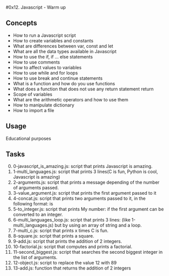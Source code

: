 #0x12. Javascript - Warm up

## Concepts

- How to run a Javascript script
- How to create variables and constants
- What are differences between var, const and let
- What are all the data types available in Javascript
- How to use the if, if ... else statements
- How to use comments
- How to affect values to variables
- How to use while and for loops
- How to use break and continue statements
- What is a function and how do you use functions
- What does a function that does not use any return statement return
- Scope of variables
- What are the arithmetic operators and how to use them
- How to manipulate dictionary
- How to import a file

## Usage

Educational purposes

## Tasks

0. 0-javascript_is_amazing.js: script that prints Javascript is amazing.
1. 1-multi_languages.js: script that prints 3 lines(C is fun, Python is cool, Javascript is amazing)
2. 2-arguments.js: script that prints a message depending of the number of arguments passed.
3. 3-value_argument.js: script that prints the first argument passed to it
4. 4-concat.js: script that prints two arguments passed to it, in the following format:  is
5. 5-to_integer.js: script that prints My number: <first argument converted in integer> if the first argument can be converted to an integer.
6. 6-multi_languages_loop.js: script that prints 3 lines: (like 1-multi_languages.js) but by using an array of string and a loop.
7. 7-multi_c.js: script that prints x times C is fun.
8. 8-square.js: script that prints a square.
9. 9-add.js: script that prints the addition of 2 integers.
10. 10-factorial.js: script that computes and prints a factorial.
11. 11-second_biggest.js: script that searches the second biggest integer in the list of arguments.
12. 12-object.js: script to replace the value 12 with 89
13. 13-add.js:  function that returns the addition of 2 integers
